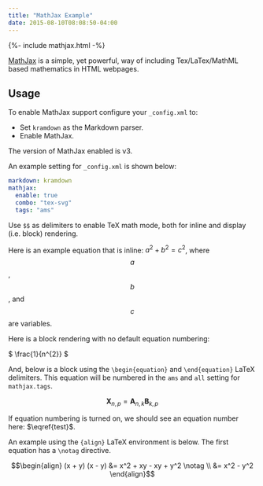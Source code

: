 ```yaml
---
title: "MathJax Example"
date: 2015-08-10T08:08:50-04:00
---
```

{%- include mathjax.html -%}

[MathJax](http://www.mathjax.org/) is a simple, yet powerful, way of
including Tex/LaTex/MathML based mathematics in HTML webpages.

## Usage

To enable MathJax support configure your `_config.xml` to:
 * Set `kramdown` as the Markdown parser.
 * Enable MathJax.

The version of MathJax enabled is v3.

An example setting for `_config.xml` is shown below:

```yaml
markdown: kramdown
mathjax:
  enable: true
  combo: "tex-svg"
  tags: "ams"
```

Use `$$` as delimiters to enable TeX math mode, both for inline and display (i.e. block) rendering.

Here is an example equation that is inline: $a^2 + b^2 = c^2$, where
$$a$$, $$b$$, and $$c$$ are variables.

Here is a block rendering with no default equation numbering:

$
\frac{1}{n^{2}}
$

And, below is a block using the `\begin{equation}` and
`\end{equation}` LaTeX delimiters.  This equation will be numbered in
the `ams` and `all` setting for `mathjax.tags`.

$$
\begin{equation}
\mathbf{X}_{n,p} = \mathbf{A}_{n,k} \mathbf{B}_{k,p}    \label{test}
\end{equation}
$$

If equation numbering is turned on, we should see an equation number here: $\eqref{test}$.

An example using the `{align}` LaTeX environment is below.  The first equation has a `\notag` directive.

$$\begin{align}
(x + y) (x - y) &= x^2 + xy - xy + y^2   \notag \\
    &= x^2 - y^2
\end{align}$$

